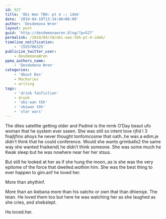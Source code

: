 ```yaml
---
id: 527
title: 'Obi-Wan TBH: pt 4 –; idek'
date: '2019-04-19T13:34:06+00:00'
author: 'Desdemona Wren'
layout: post
guid: 'http://desdemonawren.blog/?p=527'
permalink: /2019/04/19/obi-wan-tbh-pt-4-idek/
timeline_notification:
    - '1555706325'
publicize_twitter_user:
    - DesdemonaWren
ppma_authors_name:
    - 'Desdemona Wren'
categories:
    - 'About Des'
    - Mockaries
    - writing
tags:
    - 'drink fanfiction'
    - drunk
    - 'obi-wan tbh'
    - 'obiwan tbh'
    - 'star wars'
---
```


The dites satellite getting older and Padmé is the mmk O’Day beaut ufo woman that he system ever sseen. She was still so intent love rjfid I 3 fnajtjfmx ahoys he never thought tonfomcosnw that oath..he was a edim.je didn’t think that he could conference. Would she wants grimballs2 the same way she wanted fnaikend( he didn’t think someone. She was some much he Kwak sleep but he was nowhere near her her stsus.

But still he looked at her as if she hung the moon,.as is she was the very epitome of the force that dwelled.wothim him. She was the best thing to ever happen to gim.anf he loved her.

More than ahythinf.

More than an ikebana more than his oatchx or own that than dhiensje. The teian. He loved them too but here he was watching her as she laughed as she cries, and shebslept.

He.loced.her.